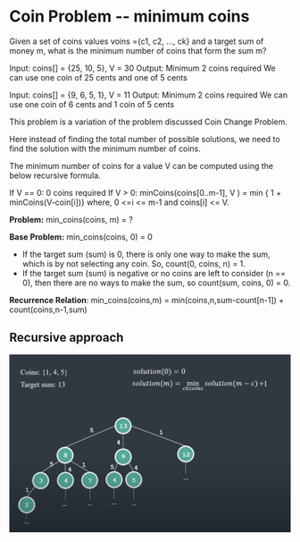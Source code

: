 # Coin Problem -- minimum coins

Given a set of coins values voins ={c1, c2, ..., ck} and a target sum of money m, what is the minimum number of coins that form the sum m?

Input: coins[] = {25, 10, 5}, V = 30
Output: Minimum 2 coins required We can use one coin of 25 cents and one of 5 cents

Input: coins[] = {9, 6, 5, 1}, V = 11
Output: Minimum 2 coins required We can use one coin of 6 cents and 1 coin of 5 cents

This problem is a variation of the problem discussed Coin Change Problem. 

Here instead of finding the total number of possible solutions, we need to find the solution with the minimum number of coins.

The minimum number of coins for a value V can be computed using the below recursive formula.

If V == 0:
0 coins required
If V > 0:
minCoins(coins[0..m-1], V ) = min { 1 + minCoins(V-coin[i])} where, 0 <=i <= m-1 and coins[i] <= V.

__Problem:__
min_coins(coins, m) = ?

__Base Problem:__
min_coins(coins, 0) = 0
* If the target sum (sum) is 0, there is only one way to make the sum, which is by not selecting any coin. So, count(0, coins, n) = 1.
* If the target sum (sum) is negative or no coins are left to consider (n == 0), then there are no ways to make the sum, so count(sum, coins, 0) = 0.

__Recurrence Relation__:
min_coins(coins,m) = min(coins,n,sum-count[n-1]) + count(coins,n-1,sum)


## Recursive approach

![recursive.png](recursive.png)



